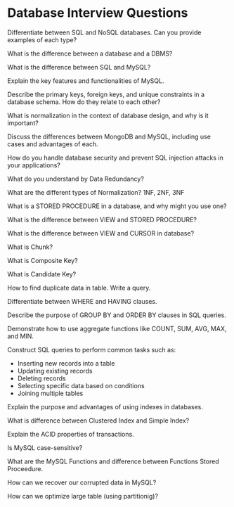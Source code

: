 # Database Interview Questions

Differentiate between SQL and NoSQL databases. Can you provide examples of each type?

What is the difference between a database and a DBMS?

What is the difference between SQL and MySQL?

Explain the key features and functionalities of MySQL.

Describe the primary keys, foreign keys, and unique constraints in a database schema. How do they relate to each other?

What is normalization in the context of database design, and why is it important?

Discuss the differences between MongoDB and MySQL, including use cases and advantages of each.

How do you handle database security and prevent SQL injection attacks in your applications?

What do you understand by Data Redundancy?

What are the different types of Normalization?
1NF, 2NF, 3NF

What is a STORED PROCEDURE in a database, and why might you use one?

What is the difference between VIEW and STORED PROCEDURE?

What is the difference between VIEW and CURSOR in database?

What is Chunk?

What is Composite Key?

What is Candidate Key?

How to find duplicate data in table. Write a query.

Differentiate between WHERE and HAVING clauses.

Describe the purpose of GROUP BY and ORDER BY clauses in SQL queries.

Demonstrate how to use aggregate functions like COUNT, SUM, AVG, MAX, and MIN.

Construct SQL queries to perform common tasks such as:
- Inserting new records into a table
- Updating existing records
- Deleting records
- Selecting specific data based on conditions
- Joining multiple tables

Explain the purpose and advantages of using indexes in databases.

What is difference between Clustered Index and Simple Index?

Explain the ACID properties of transactions.

Is MySQL case-sensitive?

What are the MySQL Functions and difference between Functions Stored Proceedure.

How can we recover our corrupted data in MySQL?

How can we optimize large table (using partitionig)?
